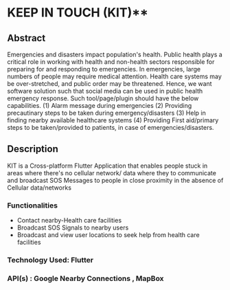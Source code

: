 # KEEP IN TOUCH (KIT)**<br>

## Abstract <br>
Emergencies and disasters impact population's health. Public health plays a critical role in working with health and non-health sectors responsible for preparing for and responding to emergencies. In emergencies, large numbers of people may require medical attention. Health care systems may be over-stretched, and public order may be threatened. Hence, we want software solution such that social media can be used in public health emergency response. Such tool/page/plugin should have the below capabilities. (1) Alarm message during emergencies (2) Providing precautinary steps to be taken during emergency/disasters (3) Help in finding nearby available healthcare systems (4) Providing First aid/primary steps to be taken/provided to patients, in case of emergencies/disasters.<br>

## Description<br>
KIT is a Cross-platform Flutter Application that enables people stuck in areas where there's no cellular network/ data where they to communicate and broadcast SOS Messages to people in close proximity in the absence of Cellular data/networks <br>

### Functionalities <br>
<ul>
<li> Contact nearby-Health care facilities
<li> Broadcast SOS Signals to nearby users
<li> Broadcast and view user locations to seek help from health care facilities 
</ul>

### Technology Used: Flutter
### API(s) : Google Nearby Connections , MapBox




